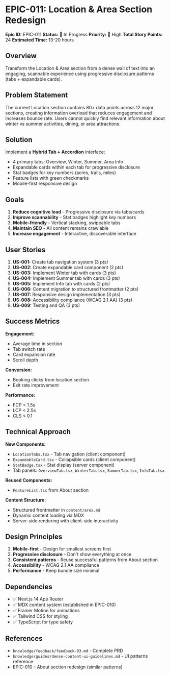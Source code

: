 # EPIC-011: Location & Area Section Redesign

**Epic ID:** EPIC-011
**Status:** 🚧 In Progress
**Priority:** 🔴 High
**Total Story Points:** 24
**Estimated Time:** 13-20 hours

## Overview

Transform the Location & Area section from a dense wall of text into an engaging, scannable experience using progressive disclosure patterns (tabs + expandable cards).

## Problem Statement

The current Location section contains 80+ data points across 12 major sections, creating information overload that reduces engagement and increases bounce rate. Users cannot quickly find relevant information about winter vs summer activities, dining, or area attractions.

## Solution

Implement a **Hybrid Tab + Accordion** interface:

- 4 primary tabs: Overview, Winter, Summer, Area Info
- Expandable cards within each tab for progressive disclosure
- Stat badges for key numbers (acres, trails, miles)
- Feature lists with green checkmarks
- Mobile-first responsive design

## Goals

1. **Reduce cognitive load** - Progressive disclosure via tabs/cards
2. **Improve scannability** - Stat badges highlight key numbers
3. **Mobile-friendly** - Vertical stacking, swipeable tabs
4. **Maintain SEO** - All content remains crawlable
5. **Increase engagement** - Interactive, discoverable interface

## User Stories

1. **US-001:** Create tab navigation system (3 pts)
2. **US-002:** Create expandable card component (2 pts)
3. **US-003:** Implement Winter tab with cards (3 pts)
4. **US-004:** Implement Summer tab with cards (3 pts)
5. **US-005:** Implement Info tab with cards (2 pts)
6. **US-006:** Content migration to structured frontmatter (2 pts)
7. **US-007:** Responsive design implementation (3 pts)
8. **US-008:** Accessibility compliance (WCAG 2.1 AA) (3 pts)
9. **US-009:** Testing and QA (3 pts)

## Success Metrics

**Engagement:**

- Average time in section
- Tab switch rate
- Card expansion rate
- Scroll depth

**Conversion:**

- Booking clicks from location section
- Exit rate improvement

**Performance:**

- FCP < 1.5s
- LCP < 2.5s
- CLS < 0.1

## Technical Approach

**New Components:**

- `LocationTabs.tsx` - Tab navigation (client component)
- `ExpandableCard.tsx` - Collapsible cards (client component)
- `StatBadge.tsx` - Stat display (server component)
- Tab panels: `OverviewTab.tsx`, `WinterTab.tsx`, `SummerTab.tsx`, `InfoTab.tsx`

**Reused Components:**

- `FeatureList.tsx` from About section

**Content Structure:**

- Structured frontmatter in `content/area.md`
- Dynamic content loading via MDX
- Server-side rendering with client-side interactivity

## Design Principles

1. **Mobile-first** - Design for smallest screens first
2. **Progressive disclosure** - Don't show everything at once
3. **Consistent patterns** - Reuse successful patterns from About section
4. **Accessibility** - WCAG 2.1 AA compliance
5. **Performance** - Keep bundle size minimal

## Dependencies

- ✅ Next.js 14 App Router
- ✅ MDX content system (established in EPIC-010)
- ✅ Framer Motion for animations
- ✅ Tailwind CSS for styling
- ✅ TypeScript for type safety

## References

- `knowledge/feedback/feedback-03.md` - Complete PRD
- `knowledge/guides/dense-content-ui-guidelines.md` - UI patterns reference
- EPIC-010 - About section redesign (similar patterns)
